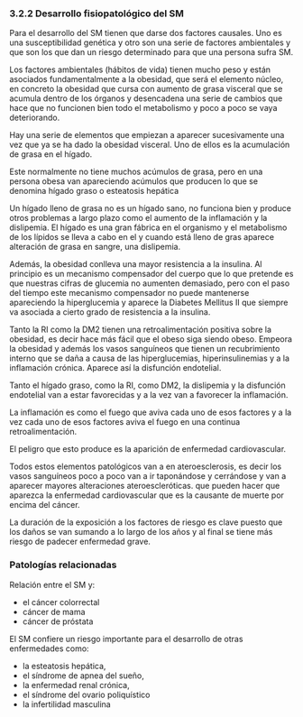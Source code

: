 ### 3.2.2 Desarrollo fisiopatológico del SM

Para el desarrollo del SM tienen que darse dos factores causales. Uno es una susceptibilidad genética y otro son una serie de factores ambientales y que son los que dan un riesgo determinado para que una persona sufra SM.  

Los factores ambientales (hábitos de vida) tienen mucho peso y están asociados fundamentalmente a la obesidad, que será el elemento núcleo, en concreto la obesidad que cursa con aumento de grasa visceral que se acumula dentro de los órganos y desencadena una serie de cambios que hace que no funcionen bien todo el metabolismo y poco a poco se vaya deteriorando. 

Hay una serie de elementos que empiezan a aparecer sucesivamente una vez que ya se ha dado la obesidad visceral. Uno de ellos es la acumulación de grasa en el hígado.  

Este normalmente no tiene muchos acúmulos de grasa, pero en una persona obesa van apareciendo acúmulos que producen lo que se denomina hígado graso o esteatosis hepática  

Un hígado lleno de grasa no es un hígado sano, no funciona bien y produce otros problemas a largo plazo como el aumento de la inflamación y la dislipemia. El hígado es una gran fábrica en el organismo y el metabolismo de los lípidos se lleva a cabo en el y cuando está lleno de gras aparece alteración de grasa en sangre, una dislipemia. 

Además, la obesidad conlleva una mayor resistencia a la insulina. Al principio es un mecanismo compensador del cuerpo que lo que pretende es que nuestras cifras de glucemia no aumenten demasiado, pero con el paso del tiempo este mecanismo compensador no puede mantenerse apareciendo la hiperglucemia y aparece la Diabetes Mellitus II que siempre va asociada a cierto grado de resistencia a la insulina. 

Tanto la RI como la DM2 tienen una retroalimentación positiva sobre la obesidad, es decir hace más fácil que el obeso siga siendo obeso. Empeora la obesidad y además los vasos sanguíneos que tienen un recubrimiento interno que se daña a causa de las hiperglucemias, hiperinsulinemias y a la inflamación crónica. Aparece así la disfunción endotelial. 

Tanto el hígado graso, como la RI, como DM2, la dislipemia y la disfunción endotelial van a estar favorecidas y a la vez van a favorecer la inflamación. 

La inflamación es como el fuego que aviva cada uno de esos factores y a la vez cada uno de esos factores aviva el fuego en una continua retroalimentación. 

El peligro que esto produce es la aparición de enfermedad cardiovascular. 

Todos estos elementos patológicos van a en ateroesclerosis, es decir los vasos sanguíneos poco a poco van a ir taponándose y cerrándose y van a aparecer mayores alteraciones ateroescleróticas. que pueden hacer que aparezca la enfermedad cardiovascular que es la causante de muerte por encima del cáncer. 

La duración de la exposición a los factores de riesgo es clave puesto que los daños se van sumando a lo largo de los años y al final se tiene más riesgo de padecer enfermedad grave.

### Patologías relacionadas

Relación entre el SM y:

- el cáncer colorrectal
- cáncer de mama
- cáncer de próstata

El SM confiere un riesgo importante para el desarrollo de otras enfermedades como:

- la esteatosis hepática,
- el síndrome de apnea del sueño,
- la enfermedad renal crónica,
- el síndrome del ovario poliquístico
- la infertilidad masculina

